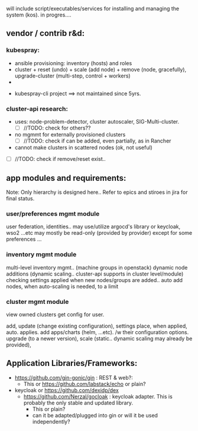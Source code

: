 will include script/executables/services for installing and managing the system (kos).
in progres....

## vendor / contrib r&d:

### kubespray:
- ansible provisioning: inventory (hosts) and roles
- cluster + reset (undo) + scale (add node) + remove (node, gracefully), upgrade-cluster (multi-step, control + workers)
- 

+ kubespray-cli project ==> not maintained since 5yrs.

### cluster-api research:

- uses: node-problem-detector, cluster autoscaler, SIG-Multi-cluster.  
    - [ ] //TODO: check for others??
- no mgmmt for externally provisioned clusters
    - [ ] //TODO: check if can be added, even partially, as in Rancher
- cannot make clusters in scattered nodes (ok, not useful)
- [ ] //TODO: check if remove/reset exist..


## app modules and requirements:

Note: Only hierarchy is designed here.. Refer to epics and stiroes in jira for final status.

### user/preferences mgmt module
user federation, identities.. may use/utilize argocd's library or keycloak, wso2 ...etc
may mostly be read-only (provided by provider) except for some preferences ...

### inventory mgmt module
multi-level inventory mgmt.. (machine groups in openstack)
    dynamic node additions (dynamic scaling.. cluster-api supports in cluster level/module) checking
    settings applied when new nodes/groups are added..
    auto add nodes, when auto-scaling is needed, to a limit

### cluster mgmt module
view owned clusters
    get config for user.

add, 
update (change existing configuration),
    settings place, when applied, auto. applies.
    add apps/charts (helm, ...etc). /w their configuration options.
upgrade (to a newer version), 
scale (static.. dynamic scaling may already be provided), 

## Application Libraries/Frameworks:

- https://github.com/gin-gonic/gin  : REST & web?:
    - This or https://github.com/labstack/echo or plain?
- keycloak or https://github.com/dexidp/dex
    - https://github.com/Nerzal/gocloak  : keycloak adapter. This is probably the only stable and updated library.
        - This or plain?
        - can it be adapted/plugged into gin or will it be used independently?

